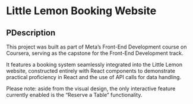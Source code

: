 # Little Lemon Booking Website

## PDescription

This project was built as part of Meta’s Front-End Development course on Coursera, serving as the capstone for the Front-End Development track.

It features a booking system seamlessly integrated into the Little Lemon website, constructed entirely with React components to demonstrate practical proficiency in React and the use of API calls for data handling.

Please note: aside from the visual design, the only interactive feature currently enabled is the “Reserve a Table” functionality.
